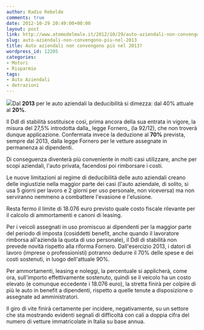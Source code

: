 ```yaml
---
author: Radio Rebelde
comments: true
date: 2012-10-29 20:49:00+00:00
layout: post
link: http://www.atomodelmale.it/2012/10/29/auto-aziendali-non-convengono-piu-nel-2013/
slug: auto-aziendali-non-convengono-piu-nel-2013
title: Auto aziendali non convengono più nel 2013?
wordpress_id: 12205
categories:
- Motori
- Risparmio
tags:
- Auto Aziendali
- detrazioni
---
```


![](http://www.atomodelmale.it/wp-content/uploads/2012/10/3114540-imprenditrice-azienda-auto-nelle-mani-o-assicurazione-auto-aziendale-300x200.jpg)Dal **2013** per le auto aziendali la deducibilità si dimezza: dal 40% attuale al **20%**.

Il Ddl di stabilità sostituisce così, prima ancora della sua entrata in vigore, la misura del 27,5% introdotta dalla_ legge Fornero_ (la 92/12), che non troverà dunque applicazione. Confermata invece la deduzione al **70%** prevista, sempre dal 2013, dalla legge Fornero per le vetture assegnate in permanenza ai dipendenti.

Di conseguenza diventerà più conveniente in molti casi utilizzare, anche per scopi aziendali, l'auto privata, facendosi poi rimborsare i costi.

Le nuove limitazioni al regime di deducibilità delle auto aziendali creano delle ingiustizie nella maggior parte dei casi (l'auto aziendale, di solito, si usa 5 giorni per lavoro e 2 giorni per uso personale, non viceversa) ma non serviranno nemmeno a combattere l'evasione e l'elusione.



Resta fermo il limite di 18.076 euro previsto quale costo fiscale rilevante per il calcolo di ammortamenti e canoni di leasing.

Per i veicoli assegnati in uso promiscuo ai dipendenti per la maggior parte del periodo di imposta (cosiddetti benefit, anche quando il lavoratore rimborsa all'azienda la quota di uso personale), il Ddl di stabilità non prevede novità rispetto alla riforma Fornero. Dall'esercizio 2013, i datori di lavoro (imprese o professionisti) potranno dedurre il 70% delle spese e dei costi sostenuti, in luogo dell'attuale 90%.

Per ammortamenti, leasing e noleggi, la percentuale si applicherà, come ora, sull'importo effettivamente sostenuto, quindi se il veicolo ha un costo elevato (e comunque eccedente i 18.076 euro), la stretta finirà per colpire di più le auto in benefit a dipendenti, rispetto a quelle tenute a disposizione o assegnate ad amministratori.

Il giro di vite finirà certamente per incidere, negativamente, su un settore che sta mostrando evidenti segnali di difficoltà con cali a doppia cifra del numero di vetture immatricolate in Italia su base annua.
